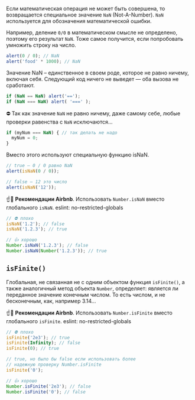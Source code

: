 Если математическая операция не может быть совершена, то возвращается специальное значение `NaN` (Not-A-Number). `NaN` используется для обозначения математической ошибки.

Например, деление `0/0` в математическом смысле не определено, поэтому его результат `NaN`. Тоже самое получится, если попробовать умножить строку на число.

```javascript
alert(0 / 0); // NaN
alert('food' * 1000); // NaN
```

Значение NaN – единственное в своем роде, которое не равно ничему, включая себя. Следующий код ничего не выведет — оба вызова не сработают.

```javascript
if (NaN == NaN) alert('==');
if (NaN === NaN) alert( '===' );
```

⛔️ Так как значение `NaN` не равно ничему, даже самому себе, любые проверки равенства с `NaN` исключаются…

```javascript
if (myNum === NaN) { // так делать не надо
  myNum = 0;
}
```

Вместо этого используют специальную функцию isNaN.

```javascript
// true — 0 / 0 равно NaN
alert(isNaN(0 / 0));

// false — 12 это число
alert(isNaN('12'));
```

☝️🧐 **Рекомендации Airbnb**. Использовать `Number.isNaN` вместо глобального `isNaN`. eslint: no-restricted-globals

```javascript
// ⛔️ плохо
isNaN('1.2'); // false
isNaN('1.2.3'); // true

// 👍 хорошо
Number.isNaN('1.2.3'); // false
Number.isNaN(Number('1.2.3')); // true
```

## `isFinite()`

Глобальная, не связанная не с одним объектом функция `isFinite()`, а также аналогичный метод объекта `Number`, определяет: является ли переданное значение конечным числом. То есть числом, и не бесконечным, как, например 3.14…

☝️🧐 **Рекомендации Airbnb**. Использовать `Number.isFinite` вместо глобального `isFinite`. eslint: no-restricted-globals

```javascript
// ⛔️ плохо
isFinite('2e3'); // true
isFinite(Infinity); // false
isFinite(0); // true

// true, но было бы false если использовать более
// надежную проверку Number.isFinite
isFinite('0');

// 👍 хорошо
Number.isFinite('2e3'); // false
Number.isFinite('0'); // false
```
